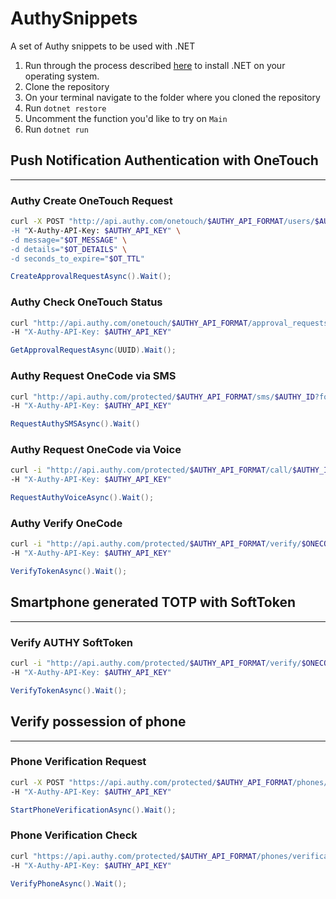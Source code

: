 # AuthySnippets
A set of Authy snippets to be used with .NET

1. Run through the process described [here](https://www.microsoft.com/net/core#macos) to install .NET on your operating system.
2. Clone the repository
3. On your terminal navigate to the folder where you cloned the repository
4. Run `dotnet restore`
5. Uncomment the function you'd like to try on `Main`
6. Run `dotnet run`

## Push Notification Authentication with OneTouch
-------------

### Authy Create OneTouch Request

```bash
curl -X POST "http://api.authy.com/onetouch/$AUTHY_API_FORMAT/users/$AUTHY_ID/approval_requests” \
-H "X-Authy-API-Key: $AUTHY_API_KEY" \
-d message="$OT_MESSAGE" \
-d details="$OT_DETAILS" \
-d seconds_to_expire="$OT_TTL"
```

```csharp
CreateApprovalRequestAsync().Wait();
```

### Authy Check OneTouch Status
```bash
curl "http://api.authy.com/onetouch/$AUTHY_API_FORMAT/approval_requests/$UUID" \
-H "X-Authy-API-Key: $AUTHY_API_KEY"
```

```csharp
GetApprovalRequestAsync(UUID).Wait();
```

### Authy Request OneCode via SMS
```bash
curl "http://api.authy.com/protected/$AUTHY_API_FORMAT/sms/$AUTHY_ID?force=true" \
-H "X-Authy-API-Key: $AUTHY_API_KEY"
```

```csharp
RequestAuthySMSAsync().Wait()
```

### Authy Request OneCode via Voice
```bash
curl -i "http://api.authy.com/protected/$AUTHY_API_FORMAT/call/$AUTHY_ID?force=true" \
-H "X-Authy-API-Key: $AUTHY_API_KEY"
```

```csharp
RequestAuthyVoiceAsync().Wait();
```

### Authy Verify OneCode 
```bash
curl -i "http://api.authy.com/protected/$AUTHY_API_FORMAT/verify/$ONECODE/$AUTHY_ID" \
-H "X-Authy-API-Key: $AUTHY_API_KEY"
```

```csharp
VerifyTokenAsync().Wait();
```

## Smartphone generated TOTP with SoftToken
-------------

### Verify AUTHY SoftToken
```bash
curl -i "http://api.authy.com/protected/$AUTHY_API_FORMAT/verify/$ONECODE/$AUTHY_ID" \
-H "X-Authy-API-Key: $AUTHY_API_KEY"
```

```csharp
VerifyTokenAsync().Wait();
```

## Verify possession of phone
-------------

### Phone Verification Request
```bash
curl -X POST "https://api.authy.com/protected/$AUTHY_API_FORMAT/phones/verification/start?via=$VIA&country_code=$USER_COUNTRY&phone_number=$USER_PHONE" \ 
-H "X-Authy-API-Key: $AUTHY_API_KEY"
```

```csharp
StartPhoneVerificationAsync().Wait();
```

### Phone Verification Check
```bash
curl "https://api.authy.com/protected/$AUTHY_API_FORMAT/phones/verification/check?phone_number=$USER_PHONE&country_code=$USER_COUNTRY&verification_code=$VERIFY_CODE" \ 
-H "X-Authy-API-Key: $AUTHY_API_KEY"
```

```csharp
VerifyPhoneAsync().Wait();
```

